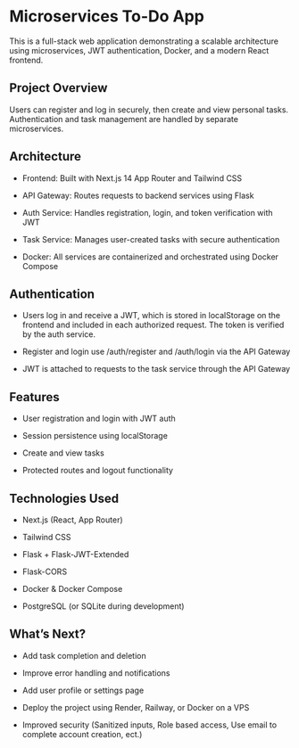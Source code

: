 # Microservices To-Do App
This is a full-stack web application demonstrating a scalable architecture using microservices, JWT authentication, Docker, and a modern React frontend.

## Project Overview
Users can register and log in securely, then create and view personal tasks. Authentication and task management are handled by separate microservices.

## Architecture
- Frontend: Built with Next.js 14 App Router and Tailwind CSS

- API Gateway: Routes requests to backend services using Flask

- Auth Service: Handles registration, login, and token verification with JWT

- Task Service: Manages user-created tasks with secure authentication

- Docker: All services are containerized and orchestrated using Docker Compose

## Authentication
- Users log in and receive a JWT, which is stored in localStorage on the frontend and included in each authorized request. The token is verified by the auth service.

- Register and login use /auth/register and /auth/login via the API Gateway

- JWT is attached to requests to the task service through the API Gateway

## Features
- User registration and login with JWT auth

- Session persistence using localStorage

- Create and view tasks

- Protected routes and logout functionality

## Technologies Used
- Next.js (React, App Router)

- Tailwind CSS

- Flask + Flask-JWT-Extended

- Flask-CORS

- Docker & Docker Compose

- PostgreSQL (or SQLite during development)

## What’s Next?
- Add task completion and deletion

- Improve error handling and notifications

- Add user profile or settings page

- Deploy the project using Render, Railway, or Docker on a VPS

- Improved security (Sanitized inputs, Role based access, Use email to complete account creation, ect.)